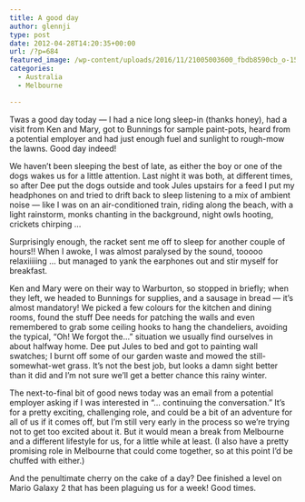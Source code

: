 ```yaml
---
title: A good day
author: glennji
type: post
date: 2012-04-28T14:20:35+00:00
url: /?p=684
featured_image: /wp-content/uploads/2016/11/21005003600_fbdb8590cb_o-1568x1171.jpg
categories:
  - Australia
  - Melbourne

---
```

Twas a good day today &#8212; I had a nice long sleep-in (thanks honey), had a visit from Ken and Mary, got to Bunnings for sample paint-pots, heard from a potential employer and had just enough fuel and sunlight to rough-mow the lawns. Good day indeed!
  
We haven&#8217;t been sleeping the best of late, as either the boy or one of the dogs wakes us for a little attention. Last night it was both, at different times, so after Dee put the dogs outside and took Jules upstairs for a feed I put my headphones on and tried to drift back to sleep listening to a mix of ambient noise &#8212; like I was on an air-conditioned train, riding along the beach, with a light rainstorm, monks chanting in the background, night owls hooting, crickets chirping &#8230;
  
Surprisingly enough, the racket sent me off to sleep for another couple of hours!! When I awoke, I was almost paralysed by the sound, tooooo relaxiiiiing &#8230; but managed to yank the earphones out and stir myself for breakfast.
  
Ken and Mary were on their way to Warburton, so stopped in briefly; when they left, we headed to Bunnings for supplies, and a sausage in bread &#8212; it&#8217;s almost mandatory! We picked a few colours for the kitchen and dining rooms, found the stuff Dee needs for patching the walls and even remembered to grab some ceiling hooks to hang the chandeliers, avoiding the typical, &#8220;Oh! We forgot the&#8230;&#8221; situation we usually find ourselves in about halfway home. Dee put Jules to bed and got to painting wall swatches; I burnt off some of our garden waste and mowed the still-somewhat-wet grass. It&#8217;s not the best job, but looks a damn sight better than it did and I&#8217;m not sure we&#8217;ll get a better chance this rainy winter.
  
The next-to-final bit of good news today was an email from a potential employer asking if I was interested in &#8220;&#8230; continuing the conversation.&#8221; It&#8217;s for a pretty exciting, challenging role, and could be a bit of an adventure for all of us if it comes off, but I&#8217;m still very early in the process so we&#8217;re trying not to get too excited about it. But it would mean a break from Melbourne and a different lifestyle for us, for a little while at least. (I also have a pretty promising role in Melbourne that could come together, so at this point I&#8217;d be chuffed with either.)
  
And the penultimate cherry on the cake of a day? Dee finished a level on Mario Galaxy 2 that has been plaguing us for a week! Good times.
